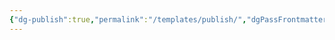 ```yaml
---
{"dg-publish":true,"permalink":"/templates/publish/","dgPassFrontmatter":true,"created":"2024-07-16T19:19:47.270+08:00","updated":"2024-07-18T22:06:39.838+08:00"}
---
```


